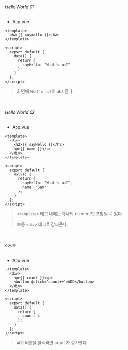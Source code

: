 ###### Hello World 01

- App.vue

```vue
<template>
  <h2>{{ sayHello }}</h2>
</template>

<script>
  export default {
    data() {
      return {
        sayHello: "What's up?"
      };
    }
  };
</script>
```

> 화면에 `What's up?`이 표시된다.

<br>

###### Hello World 02

- App.vue

```vue
<template>
  <div>
    <h2>{{ sayHello }}</h2>
    <p>{{ name }}</p>
  </div>
</template>

<script>
  export default {
    data() {
      return {
        sayHello: "What's up?",
        name: "Sam"
      };
    }
  };
</script>
```

> `<template>` 태그 내에는 하나의 element만 포함될 수 있다.
>
> 보통 `<div>` 태그로 감싸준다.

<br>

###### count

- App.vue

```vue
,<template>
  <div>
    <p>{{ count }}</p>
    <button @click="count++">ADD</button>
  </div>
</template>

<script>
  export default {
    data() {
      return {
        count: 1
      };
    }
  };
</script>
```

> `ADD` 버튼을 클릭하면 count가 증가한다.

<br>

<br>